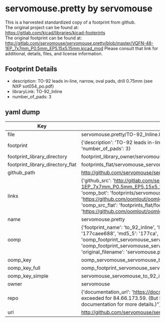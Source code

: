 # servomouse.pretty by servomouse  
This is a harvested standardized copy of a footprint from github.  
The original project can be found at:  
https://gitlab.com/kicad/libraries/kicad-footprints  
The original footprint can be found at:
http://gitlab.com/servomouse/servomouse.pretty/blob/master/VQFN-48-1EP_7x7mm_P0.5mm_EP5.15x5.15mm.kicad_mod
Please consult that link for additional, details, files, and license information.  
## Footprint Details
* description: TO-92 leads in-line, narrow, oval pads, drill 0.75mm (see NXP sot054_po.pdf)  
* libraryLink: TO-92_Inline  
* number_of_pads: 3  
## yaml dump  
| Key | Value |  
| --- | --- |  
| file | servomouse.pretty/TO-92_Inline.kicad_mod |  
| footprint | {'description': 'TO-92 leads in-line, narrow, oval pads, drill 0.75mm (see NXP sot054_po.pdf)', 'libraryLink': 'TO-92_Inline', 'number_of_pads': 3} |  
| footprint_library_directory | footprint_library_owner/servomouse_servomouse.pretty |  
| footprint_library_directory_flat | footprints_flat/servomouse_servomouse_to_92_inline/working |  
| github_path | http://github.com/servomouse/servomouse.pretty/blob/master/TO-92_Inline.kicad_mod |  
| links | {'github_src': 'http://gitlab.com/servomouse/servomouse.pretty/blob/master/VQFN-48-1EP_7x7mm_P0.5mm_EP5.15x5.15mm.kicad_mod', 'github_src_repo': 'https://gitlab.com/kicad/libraries/kicad-footprints', 'oomp_bot': 'footprints/servomouse_servomouse_to_92_inline/working', 'oomp_bot_github': 'https://github.com/oomlout/oomlout_oomp_footprint_bot/tree/main/footprints/servomouse_servomouse_to_92_inline/working', 'oomp_src_flat': 'footprints_flat/footprints_flat/servomouse_servomouse_to_92_inline/working', 'oomp_src_flat_github': 'https://github.com/oomlout/oomlout_oomp_footprint_src/tree/main/footprints_flat/servomouse_servomouse_to_92_inline/working'} |  
| name | servomouse.pretty |  
| oomp | {'footprint_name': 'to_92_inline', 'library_name': 'servomouse', 'md5': '177caee688be74c32ec18ec5da9ba5c2', 'md5_10': '177caee688', 'md5_5': '177ca', 'md5_6': '177cae', 'oomp_key': 'oomp_servomouse_servomouse_to_92_inline', 'oomp_key_extra': 'oomp_footprint_servomouse_servomouse_to_92_inline', 'oomp_key_full': 'oomp_footprint_servomouse_servomouse_to_92_inline_177cae', 'oomp_key_simple': 'servomouse_servomouse_to_92_inline', 'original_filename': 'servomouse.pretty/TO-92_Inline.kicad_mod', 'owner_name': 'servomouse'} |  
| oomp_key | oomp_servomouse_servomouse_to_92_inline |  
| oomp_key_full | oomp_footprint_servomouse_servomouse_to_92_inline |  
| oomp_key_simple | servomouse_servomouse_to_92_inline |  
| owner | servomouse |  
| repo | {'documentation_url': 'https://docs.github.com/rest/overview/resources-in-the-rest-api#rate-limiting', 'message': "API rate limit exceeded for 84.66.173.59. (But here's the good news: Authenticated requests get a higher rate limit. Check out the documentation for more details.)"} |  
| url | http://github.com/servomouse/servomouse.pretty |  

